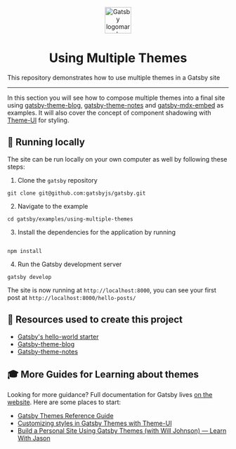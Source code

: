<p align="center">
  <a href="https://gatsbyjs.com">
    <img alt="Gatsby logomark" src="https://www.gatsbyjs.com/Gatsby-Monogram.svg" width="60" />
  </a>
</p>
<h1 align="center">
  Using Multiple Themes
</h1>

This repository demonstrates how to use multiple themes in a Gatsby site

---

In this section you will see how to compose multiple themes into a final site using [gatsby-theme-blog](/packages/gatsby-theme-blog/), [gatsby-theme-notes](/packages/gatsby-theme-notes/) and [gatsby-mdx-embed](/packages/@pauliescanlon/gatsby-mdx-embed/) as examples. It will also cover the concept of component shadowing with [Theme-UI](/docs/theme-ui/) for styling.

## 🔧 Running locally

The site can be run locally on your own computer as well by following these steps:

1.  Clone the `gatsby` repository

```shell
git clone git@github.com:gatsbyjs/gatsby.git
```

2.  Navigate to the example

```shell
cd gatsby/examples/using-multiple-themes
```

3.  Install the dependencies for the application by running

```shell

npm install

```

4.  Run the Gatsby development server

```shell
gatsby develop
```

The site is now running at `http://localhost:8000`, you can see your first post at `http://localhost:8000/hello-posts/`

## 🧰 Resources used to create this project

- [Gatsby's hello-world starter](https://github.com/gatsbyjs/gatsby-starter-hello-world)
- [Gatsby-theme-blog](/packages/gatsby-theme-blog/)
- [Gatsby-theme-notes](/packages/gatsby-theme-notes/)

## 🎓 More Guides for Learning about themes

Looking for more guidance? Full documentation for Gatsby lives [on the website](https://gatsbyjs.com/). Here are some places to start:

- [Gatsby Themes Reference Guide](/docs/themes/)
- [Customizing styles in Gatsby Themes with Theme-UI](/blog/2019-07-03-customizing-styles-in-gatsby-themes-with-theme-ui/)
- [Build a Personal Site Using Gatsby Themes (with Will Johnson) — Learn With Jason](https://www.youtube.com/watch?v=vf2Dy_xKUno)
